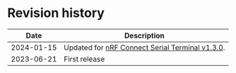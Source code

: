 # Revision history

| Date       | Description     |
|------------|-----------------|
| 2024-01-15 | Updated for [nRF Connect Serial Terminal v1.3.0](https://github.com/NordicSemiconductor/pc-nrfconnect-serial-terminal/blob/main/Changelog.md).   |
| 2023-06-21 | First release   |
